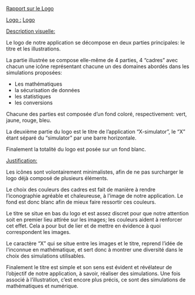 ﻿<span style="text-decoration:underline;">Rapport sur le Logo</span>

<span style="text-decoration:underline;">Logo :</span> [Logo](https://drive.google.com/file/d/1TJyKHp93ovlF_HFmBOyKBXZpZXQt6qCZ/view?usp=sharing)

<span style="text-decoration:underline;">Description visuelle:</span>

Le logo de notre application se décompose en deux parties principales: le titre et les illustrations. 

La partie illustrée se compose elle-même de 4 parties, 4 “cadres” avec chacun une icône représentant chacune un des domaines abordés dans les simulations proposées: 



* Les mathématiques
* la sécurisation de données
* les statistiques
* les conversions

Chacune des parties est composée d’un fond coloré, respectivement: vert, jaune, rouge, bleu.

La deuxième partie du logo est le titre  de l’application “X-simulator”, le “X” étant séparé du “simulator” par une barre horizontale.

Finalement la totalité du logo est posée sur un fond blanc.

<span style="text-decoration:underline;">Justification:</span>

Les icônes sont volontairement minimalistes, afin de ne pas surcharger le logo déjà composé de plusieurs éléments. 

Le choix des couleurs des cadres est fait de manière à rendre l’iconographie agréable et chaleureuse, à l’image de notre application. Le fond est donc blanc afin de mieux faire ressortir ces couleurs. 

Le titre se situe en bas du logo et est assez discret pour que notre attention soit en premier lieu attirée sur les images; les couleurs aident à renforcer cet effet. Cela a pour but de lier et de mettre en évidence à quoi correspondent les images.

Le caractère “X” qui se situe entre les images et le titre, reprend l’idée de l'inconnue en mathématique, et sert  donc à montrer une diversité dans le choix des simulations utilisables.

Finalement le titre est simple et son sens est évident et révélateur de l’objectif de notre application, à savoir, réaliser des simulations. Une fois associé à l’illustration, c’est encore plus précis, ce sont des simulations de mathématiques et numérique.

